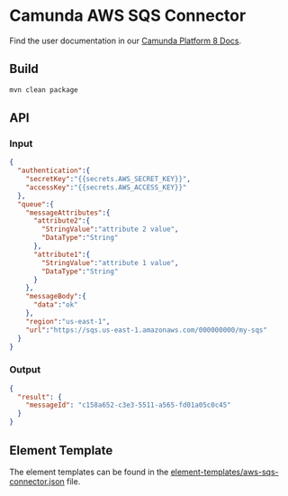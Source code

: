 # Camunda AWS SQS Connector

Find the user documentation in our [Camunda Platform 8 Docs](https://docs.camunda.io/docs/components/integration-framework/connectors/out-of-the-box-connectors/aws-sqs/).

## Build

```bash
mvn clean package
```

## API

### Input

```json
{
  "authentication":{
    "secretKey":"{{secrets.AWS_SECRET_KEY}}",
    "accessKey":"{{secrets.AWS_ACCESS_KEY}}"
  },
  "queue":{
    "messageAttributes":{
      "attribute2":{
        "StringValue":"attribute 2 value",
        "DataType":"String"
      },
      "attribute1":{
        "StringValue":"attribute 1 value",
        "DataType":"String"
      }
    },
    "messageBody":{
      "data":"ok"
    },
    "region":"us-east-1",
    "url":"https://sqs.us-east-1.amazonaws.com/000000000/my-sqs"
  }
}
```

### Output

```json
{
  "result": {
    "messageId": "c158a652-c3e3-5511-a565-fd01a05c0c45"
  }
}
```

## Element Template

The element templates can be found in
the [element-templates/aws-sqs-connector.json](element-templates/aws-sqs-connector.json) file.
